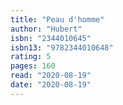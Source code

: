 ```yaml
---
title: "Peau d'homme"
author: "Hubert"
isbn: "2344010645"
isbn13: "9782344010648"
rating: 5
pages: 160
read: "2020-08-19"
date: "2020-08-19"
---
```


